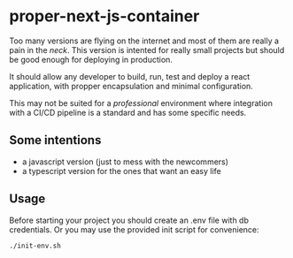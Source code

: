 # proper-next-js-container

Too many versions are flying on the internet and most of them are really a pain
in the _neck_. This version is intented for really small projects but should be
good enough for deploying in production.

It should allow any developer to build, run, test and deploy a react application,
with propper encapsulation and minimal configuration.

This may not be suited for a _professional_ environment where integration with a
CI/CD pipeline is a standard and has some specific needs.


## Some intentions

- a javascript version (just to mess with the newcommers)
- a typescript version for the ones that want an easy life

## Usage

Before starting your project you should create an .env file with db credentials.
Or you may use the provided init script for convenience:

```bash
./init-env.sh
```
